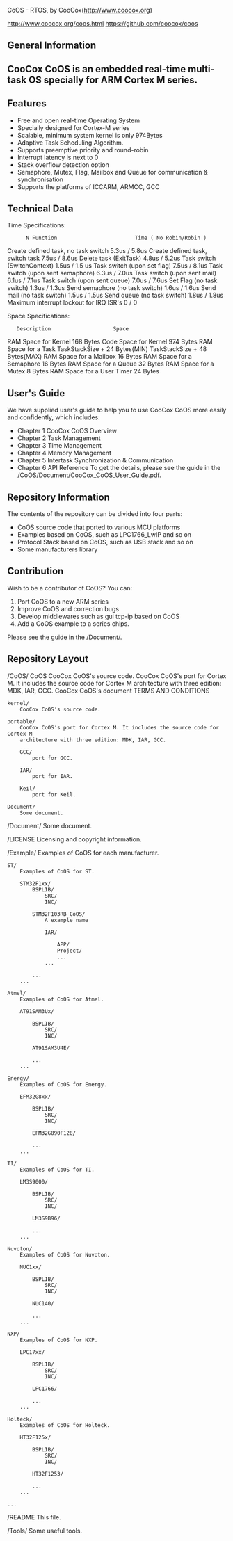 CoOS - RTOS, by CooCox(http://www.coocox.org)

http://www.coocox.org/coos.html
https://github.com/coocox/coos


General Information
-------------------------------------------------------------------------------

CooCox CoOS is an embedded real-time multi-task OS specially for ARM Cortex M series.
-

Features
-------------------------------------------------------------------------------

- Free and open real-time Operating System 
- Specially designed for Cortex-M series 
- Scalable, minimum system kernel is only 974Bytes 
- Adaptive Task Scheduling Algorithm. 
- Supports preemptive priority and round-robin 
- Interrupt latency is next to 0 
- Stack overflow detection option
- Semaphore, Mutex, Flag, Mailbox and Queue for communication & synchronisation 
- Supports the platforms of ICCARM, ARMCC, GCC


Technical Data
-------------------------------------------------------------------------------
Time Specifications:

          N Function                         Time ( No Robin/Robin ) 
Create defined task, no task switch          5.3us / 5.8us 
Create defined task, switch task             7.5us / 8.6us 
Delete task (ExitTask)                       4.8us / 5.2us 
Task switch (SwitchContext)                  1.5us / 1.5 us 
Task switch (upon set flag)                  7.5us / 8.1us 
Task switch (upon sent semaphore)            6.3us / 7.0us 
Task switch (upon sent mail)                 6.1us / 7.1us 
Task switch (upon sent queue)                7.0us / 7.6us 
Set Flag (no task switch)                    1.3us / 1.3us 
Send semaphore (no task switch)              1.6us / 1.6us 
Send mail (no task switch)                   1.5us / 1.5us 
Send queue (no task switch)                  1.8us / 1.8us 
Maximum interrupt lockout for IRQ ISR's      0 / 0 

Space Specifications:

       Description                    Space 
RAM Space for Kernel                  168 Bytes 
Code Space for Kernel                 974 Bytes 
RAM Space for a Task                  TaskStackSize  + 24 Bytes(MIN) 
                                      TaskStackSize + 48 Bytes(MAX) 
RAM Space for a Mailbox               16 Bytes 
RAM Space for a Semaphore             16 Bytes 
RAM Space for a Queue                 32 Bytes 
RAM Space for a Mutex                 8   Bytes 
RAM Space for a User Timer            24 Bytes 

  
User's Guide
-------------------------------------------------------------------------------

We have supplied user's guide to help you to use CooCox CoOS more easily and confidently, which includes:
-  Chapter 1 CooCox CoOS Overview 
-  Chapter 2 Task Management 
-  Chapter 3 Time Management 
-  Chapter 4 Memory Management 
-  Chapter 5 Intertask Synchronization & Communication 
-  Chapter 6 API Reference 
To get the details, please see the guide in the /CoOS/Document/CooCox_CoOS_User_Guide.pdf.


Repository Information
-------------------------------------------------------------------------------

The contents of the repository can be divided into four parts:
- CoOS source code that ported to various MCU platforms 
- Examples based on CoOS, such as LPC1766_LwIP and so on 
- Protocol Stack based on CoOS, such as USB stack and so on
- Some manufacturers library 

Contribution
-------------------------------------------------------------------------------

Wish to be a contributor of CoOS? You can:
1. Port CoOS to a new ARM series
2. Improve CoOS and correction bugs
3. Develop middlewares such as gui tcp-ip based on CoOS
4. Add a CoOS example to a series chips.

Please see the guide in the /Document/.

Repository Layout
-------------------------------------------------------------------------------

/CoOS/
    CoOS CooCox CoOS's source code.
	CooCox CoOS's port for Cortex M. It includes the source code for Cortex M 
	architecture with three edition: MDK, IAR, GCC.
	CooCox CoOS's document TERMS AND CONDITIONS
    
    kernel/
        CooCox CoOS's source code. 
                
    portable/
        CooCox CoOS's port for Cortex M. It includes the source code for Cortex M 
	    architecture with three edition: MDK, IAR, GCC.
        
        GCC/
            port for GCC.
                
        IAR/
            port for IAR.

        Keil/
            port for Keil.
            
    Document/
        Some document.
        
/Document/
    Some document.
    
/LICENSE
    Licensing and copyright information.
    
/Example/
    Examples of CoOS for each manufacturer.
    
    ST/
        Examples of CoOS for ST.
		
		STM32F1xx/
		    BSPLIB/
			    SRC/
				INC/
				
			STM32F103RB_CoOS/
			    A example name
				
				IAR/
				
			        APP/
				    Project/
				    ...
			    ...
			
			...
		...   
		
	Atmel/
        Examples of CoOS for Atmel.
		
		AT91SAM3Ux/
		    
		    BSPLIB/
			    SRC/
				INC/
				
			AT91SAM3U4E/
			
			...	
		...	
			
	Energy/
        Examples of CoOS for Energy.
		
		EFM32G8xx/
		    
		    BSPLIB/
			    SRC/
				INC/
				
			EFM32G890F128/
			
			...	
		...	
		
	TI/
        Examples of CoOS for TI.
		
		LM3S9000/
		    
		    BSPLIB/
			    SRC/
				INC/
				
			LM3S9B96/
			
			...	
		...
		
	Nuvoton/
        Examples of CoOS for Nuvoton.
		
		NUC1xx/
		    
		    BSPLIB/
			    SRC/
				INC/
				
			NUC140/
			
			...	
		...
			
	NXP/
        Examples of CoOS for NXP.
		
		LPC17xx/
		    
		    BSPLIB/
			    SRC/
				INC/
				
			LPC1766/
			
			...	
		...
		
	Holteck/
        Examples of CoOS for Holteck.  
        
		HT32F125x/
		    
		    BSPLIB/
			    SRC/
				INC/
				
			HT32F1253/
			
			...	
		...
        	
    ...
        
/README
    This file.
    
/Tools/
    Some useful tools.
        
        
    
    
        
        

